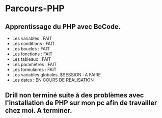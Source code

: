 # Parcours-PHP

## Apprentissage du PHP avec BeCode.

- Les variables : FAIT
- Les conditions : FAIT
- Les boucles : FAIT
- Les fonctions : FAIT
- Les tableaux : FAIT
- Les paramètres : FAIT
- Les formulaires : FAIT
- Les variables globales, $SESSION : A FAIRE 
- Les dates : EN COURS DE REALISATION

## Drill non terminé suite à des problèmes avec l'installation de PHP sur mon pc afin de travailler chez moi. A terminer. 
